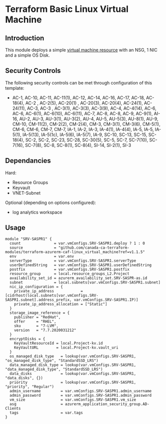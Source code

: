 # Terraform Basic Linux Virtual Machine

## Introduction

This module deploys a simple [virtual machine resource](https://docs.microsoft.com/en-us/azure/templates/microsoft.compute/2019-03-01/virtualmachines) with an NSG, 1 NIC and a simple OS Disk.

## Security Controls

The following security controls can be met through configuration of this template:

* AC-1, AC-10, AC-11, AC-11(1), AC-12, AC-14, AC-16, AC-17, AC-18, AC-18(4), AC-2 , AC-2(5), AC-20(1) , AC-20(3), AC-20(4), AC-24(1), AC-24(11), AC-3, AC-3 , AC-3(1), AC-3(3), AC-3(9), AC-4, AC-4(14), AC-6, AC-6, AC-6(1), AC-6(10), AC-6(11), AC-7, AC-8, AC-8, AC-9, AC-9(1), AI-16, AU-2, AU-3, AU-3(1), AU-3(2), AU-4, AU-5, AU-5(3), AU-8(1), AU-9, CM-10, CM-11(2), CM-2(2), CM-2(4), CM-3, CM-3(1), CM-3(6), CM-5(1), CM-6, CM-6, CM-7, CM-7, IA-1, IA-2, IA-3, IA-4(1), IA-4(4), IA-5, IA-5, IA-5(1), IA-5(13), IA-5(1c), IA-5(6), IA-5(7), IA-9, SC-10, SC-13, SC-15, SC-18(4), SC-2, SC-2, SC-23, SC-28, SC-30(5), SC-5, SC-7, SC-7(10), SC-7(16), SC-7(8), SC-8, SC-8(1), SC-8(4), SI-14, SI-2(1), SI-3

## Dependancies

Hard:

* Resource Groups
* Keyvault
* VNET-Subnet

Optional (depending on options configured):

* log analytics workspace

## Usage

```hcl
module "SRV-SASPR1" {
  count               = var.vmConfigs.SRV-SASPR1.deploy ? 1 : 0
  source              = "github.com/canada-ca-terraform-modules/terraform-azurerm-caf-linux_virtual_machine?ref=v1.1.5"
  env                 = var.env
  serverType          = var.vmConfigs.SRV-SASPR1.serverType
  userDefinedString   = var.vmConfigs.SRV-SASPR1.userDefinedString
  postfix             = var.vmConfigs.SRV-SASPR1.postfix
  resource_group      = local.resource_groups_L2.Project
  availability_set_id = azurerm_availability_set.SRV-SASPR-as.id
  subnet              = local.subnets[var.vmConfigs.SRV-SASPR1.subnet]
  nic_ip_configuration = {
    private_ip_address            = [cidrhost(local.subnets[var.vmConfigs.SRV-SASPR1.subnet].address_prefix, var.vmConfigs.SRV-SASPR1.IP)]
    private_ip_address_allocation = ["Static"]
  }
  storage_image_reference = {
    publisher = "RedHat",
    offer     = "RHEL",
    sku       = "7-LVM",
    version   = "7.7.2020031212"
  }
  encryptDisks = {
    KeyVaultResourceId = local.Project-kv.id
    KeyVaultURL        = local.Project-kv.vault_uri
  }
  os_managed_disk_type   = lookup(var.vmConfigs.SRV-SASPR1, "os_managed_disk_type", "StandardSSD_LRS")
  data_managed_disk_type = lookup(var.vmConfigs.SRV-SASPR1, "data_managed_disk_type", "StandardSSD_LRS")
  data_disks             = lookup(var.vmConfigs.SRV-SASPR1, "data_disks", {})
  priority               = lookup(var.vmConfigs.SRV-SASPR1, "priority", "Regular")
  admin_username         = var.vmConfigs.SRV-SASPR1.admin_username
  admin_password         = var.vmConfigs.SRV-SASPR1.admin_password
  vm_size                = var.vmConfigs.SRV-SASPR1.vm_size
  asg                    = azurerm_application_security_group.AD-Clients
  tags                   = var.tags
}
```